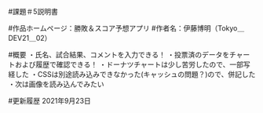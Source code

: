 #課題＃5説明書

#作品ホームページ：勝敗＆スコア予想アプリ
#作者名：伊藤博明（Tokyo＿DEV21＿02）

#概要
・氏名、試合結果、コメントを入力できる！
・投票済のデータをチャートおよび履歴で確認できる！
・ドーナツチャートは少し苦労したので、一部写経した
・CSSは別途読み込みできなかった(キャッシュの問題？)ので、併記した
・次は画像を読み込んでみたい

#更新履歴
2021年9月23日
